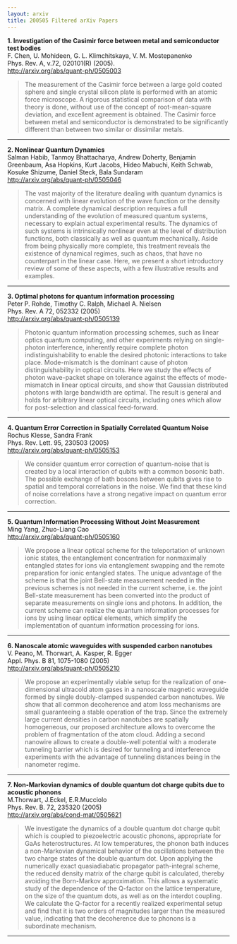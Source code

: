 ```yaml
---
layout: arxiv
title: 200505 Filtered arXiv Papers
---
```


**1.    Investigation of the Casimir force between metal and semiconductor test bodies**  
F. Chen, U. Mohideen, G. L. Klimchitskaya, V. M. Mostepanenko  
Phys. Rev. A, v.72, 020101(R) (2005).  
http://arxiv.org/abs/quant-ph/0505003  
<blockquote>
<p>
The measurement of the Casimir force between a large gold coated sphere and single crystal silicon plate is performed with an atomic force microscope. A rigorous statistical comparison of data with theory is done, without use of the concept of root-mean-square deviation, and excellent agreement is obtained. The Casimir force between metal and semiconductor is demonstrated to be significantly different than between two similar or dissimilar metals.
</p>
</blockquote>

------

**2.    Nonlinear Quantum Dynamics**  
Salman Habib, Tanmoy Bhattacharya, Andrew Doherty, Benjamin Greenbaum, Asa Hopkins, Kurt Jacobs, Hideo Mabuchi, Keith Schwab, Kosuke Shizume, Daniel Steck, Bala Sundaram  
http://arxiv.org/abs/quant-ph/0505046  
<blockquote>
<p>
The vast majority of the literature dealing with quantum dynamics is concerned with linear evolution of the wave function or the density matrix. A complete dynamical description requires a full understanding of the evolution of measured quantum systems, necessary to explain actual experimental results. The dynamics of such systems is intrinsically nonlinear even at the level of distribution functions, both classically as well as quantum mechanically. Aside from being physically more complete, this treatment reveals the existence of dynamical regimes, such as chaos, that have no counterpart in the linear case. Here, we present a short introductory review of some of these aspects, with a few illustrative results and examples.
</p>
</blockquote>

------

**3.    Optimal photons for quantum information processing**  
Peter P. Rohde, Timothy C. Ralph, Michael A. Nielsen  
Phys. Rev. A 72, 052332 (2005)  
http://arxiv.org/abs/quant-ph/0505139  
<blockquote>
<p>
Photonic quantum information processing schemes, such as linear optics quantum computing, and other experiments relying on single-photon interference, inherently require complete photon indistinguishability to enable the desired photonic interactions to take place. Mode-mismatch is the dominant cause of photon distinguishability in optical circuits. Here we study the effects of photon wave-packet shape on tolerance against the effects of mode-mismatch in linear optical circuits, and show that Gaussian distributed photons with large bandwidth are optimal. The result is general and holds for arbitrary linear optical circuits, including ones which allow for post-selection and classical feed-forward.
</p>
</blockquote>

------

**4.    Quantum Error Correction in Spatially Correlated Quantum Noise**  
Rochus Klesse, Sandra Frank  
Phys. Rev. Lett. 95, 230503 (2005)  
http://arxiv.org/abs/quant-ph/0505153  
<blockquote>
<p>
We consider quantum error correction of quantum-noise that is created by a local interaction of qubits with a common bosonic bath. The possible exchange of bath bosons between qubits gives rise to spatial and temporal correlations in the noise. We find that these kind of noise correlations have a strong negative impact on quantum error correction.
</p>
</blockquote>

------

**5.    Quantum Information Processing Without Joint Measurement**  
Ming Yang, Zhuo-Liang Cao  
http://arxiv.org/abs/quant-ph/0505160  
<blockquote>
<p>
We propose a linear optical scheme for the teleportation of unknown ionic states, the entanglement concentration for nonmaximally entangled states for ions via entanglement swapping and the remote preparation for ionic entangled states. The unique advantage of the scheme is that the joint Bell-state measurement needed in the previous schemes is not needed in the current scheme, i.e. the joint Bell-state measurement has been converted into the product of separate measurements on single ions and photons. In addition, the current scheme can realize the quantum information processes for ions by using linear optical elements, which simplify the implementation of quantum information processing for ions.
</p>
</blockquote>

------

**6.    Nanoscale atomic waveguides with suspended carbon nanotubes**  
V. Peano, M. Thorwart, A. Kasper, R. Egger  
Appl. Phys. B 81, 1075-1080 (2005)  
http://arxiv.org/abs/quant-ph/0505210  
<blockquote>
<p>
We propose an experimentally viable setup for the realization of one-dimensional ultracold atom gases in a nanoscale magnetic waveguide formed by single doubly-clamped suspended carbon nanotubes. We show that all common decoherence and atom loss mechanisms are small guaranteeing a stable operation of the trap. Since the extremely large current densities in carbon nanotubes are spatially homogeneous, our proposed architecture allows to overcome the problem of fragmentation of the atom cloud. Adding a second nanowire allows to create a double-well potential with a moderate tunneling barrier which is desired for tunneling and interference experiments with the advantage of tunneling distances being in the nanometer regime.
</p>
</blockquote>

------

**7.    Non-Markovian dynamics of double quantum dot charge qubits due to acoustic phonons**  
M.Thorwart, J.Eckel, E.R.Mucciolo  
Phys. Rev. B. 72, 235320 (2005)  
http://arxiv.org/abs/cond-mat/0505621  
<blockquote>
<p>
We investigate the dynamics of a double quantum dot charge qubit which is coupled to piezoelectric acoustic phonons, appropriate for GaAs heterostructures. At low temperatures, the phonon bath induces a non-Markovian dynamical behavior of the oscillations between the two charge states of the double quantum dot. Upon applying the numerically exact quasiadiabatic propagator path-integral scheme, the reduced density matrix of the charge qubit is calculated, thereby avoiding the Born-Markov approximation. This allows a systematic study of the dependence of the Q-factor on the lattice temperature, on the size of the quantum dots, as well as on the interdot coupling. We calculate the Q-factor for a recently realized experimental setup and find that it is two orders of magnitudes larger than the measured value, indicating that the decoherence due to phonons is a subordinate mechanism.
</p>
</blockquote>

------

